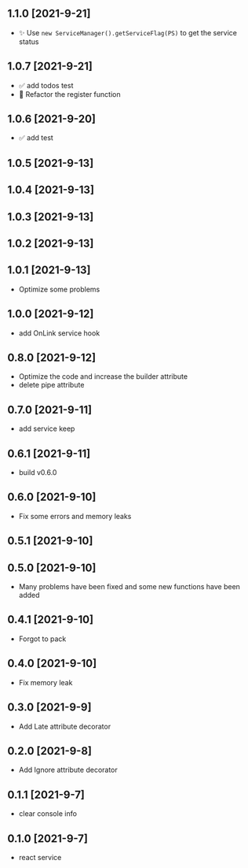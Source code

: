 ## 1.1.0 [2021-9-21]

- ✨ Use `new ServiceManager().getServiceFlag(PS)` to get the service status

## 1.0.7 [2021-9-21]

- ✅ add todos test
- 🔨 Refactor the register function

## 1.0.6 [2021-9-20]

- ✅ add test


## 1.0.5 [2021-9-13]
## 1.0.4 [2021-9-13]
## 1.0.3 [2021-9-13]
## 1.0.2 [2021-9-13]
## 1.0.1 [2021-9-13]

- Optimize some problems

## 1.0.0 [2021-9-12]

- add OnLink service hook

## 0.8.0 [2021-9-12]

- Optimize the code and increase the builder attribute 
- delete pipe attribute

## 0.7.0 [2021-9-11]

- add service keep

## 0.6.1 [2021-9-11]

- build v0.6.0

## 0.6.0 [2021-9-10]

- Fix some errors and memory leaks

## 0.5.1 [2021-9-10]
## 0.5.0 [2021-9-10]

- Many problems have been fixed and some new functions have been added

## 0.4.1 [2021-9-10]

- Forgot to pack

## 0.4.0 [2021-9-10]

- Fix memory leak

## 0.3.0 [2021-9-9]

- Add Late attribute decorator

## 0.2.0 [2021-9-8]

- Add Ignore attribute decorator

## 0.1.1 [2021-9-7]

- clear console info

## 0.1.0 [2021-9-7]

- react service
